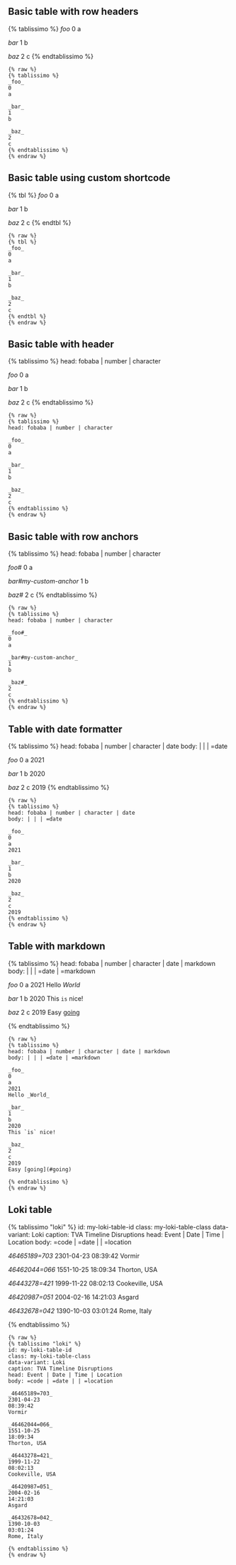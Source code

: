 <!-- basic styles, for demo purposes -->
<style>
table {
    border-collapse: collapse;
}

td, th {
    border: 1px solid #ddd;
}
</style>

## Basic table with row headers

{% tablissimo %}
_foo_
0
a

_bar_
1
b

_baz_
2
c
{% endtablissimo %}

```
{% raw %}
{% tablissimo %}
_foo_
0
a

_bar_
1
b

_baz_
2
c
{% endtablissimo %}
{% endraw %}
```

## Basic table using custom shortcode

{% tbl %}
_foo_
0
a

_bar_
1
b

_baz_
2
c
{% endtbl %}

```
{% raw %}
{% tbl %}
_foo_
0
a

_bar_
1
b

_baz_
2
c
{% endtbl %}
{% endraw %}
```

## Basic table with header

{% tablissimo %}
head: fobaba | number | character

_foo_
0
a

_bar_
1
b

_baz_
2
c
{% endtablissimo %}

```
{% raw %}
{% tablissimo %}
head: fobaba | number | character

_foo_
0
a

_bar_
1
b

_baz_
2
c
{% endtablissimo %}
{% endraw %}
```

## Basic table with row anchors

{% tablissimo %}
head: fobaba | number | character

_foo#_
0
a

_bar#my-custom-anchor_
1
b

_baz#_
2
c
{% endtablissimo %}

```
{% raw %}
{% tablissimo %}
head: fobaba | number | character

_foo#_
0
a

_bar#my-custom-anchor_
1
b

_baz#_
2
c
{% endtablissimo %}
{% endraw %}
```

## Table with date formatter

{% tablissimo %}
head: fobaba | number | character | date
body: | | | =date

_foo_
0
a
2021

_bar_
1
b
2020

_baz_
2
c
2019
{% endtablissimo %}

```
{% raw %}
{% tablissimo %}
head: fobaba | number | character | date
body: | | | =date

_foo_
0
a
2021

_bar_
1
b
2020

_baz_
2
c
2019
{% endtablissimo %}
{% endraw %}
```

## Table with markdown

{% tablissimo %}
head: fobaba | number | character | date | markdown
body: | | | =date | =markdown

_foo_
0
a
2021
Hello _World_

_bar_
1
b
2020
This `is` nice!

_baz_
2
c
2019
Easy [going](#going)

{% endtablissimo %}

```
{% raw %}
{% tablissimo %}
head: fobaba | number | character | date | markdown
body: | | | =date | =markdown

_foo_
0
a
2021
Hello _World_

_bar_
1
b
2020
This `is` nice!

_baz_
2
c
2019
Easy [going](#going)

{% endtablissimo %}
{% endraw %}
```

## Loki table

{% tablissimo "loki" %}
id: my-loki-table-id
class: my-loki-table-class
data-variant: Loki
caption: TVA Timeline Disruptions
head: Event | Date | Time | Location
body: =code | =date | | =location

_46465189=703_
2301-04-23
08:39:42
Vormir

_46462044=066_
1551-10-25
18:09:34
Thorton, USA

_46443278=421_
1999-11-22
08:02:13
Cookeville, USA

_46420987=051_
2004-02-16
14:21:03
Asgard

_46432678=042_
1390-10-03
03:01:24
Rome, Italy

{% endtablissimo %}

```
{% raw %}
{% tablissimo "loki" %}
id: my-loki-table-id
class: my-loki-table-class
data-variant: Loki
caption: TVA Timeline Disruptions
head: Event | Date | Time | Location
body: =code | =date | | =location

_46465189=703_
2301-04-23
08:39:42
Vormir

_46462044=066_
1551-10-25
18:09:34
Thorton, USA

_46443278=421_
1999-11-22
08:02:13
Cookeville, USA

_46420987=051_
2004-02-16
14:21:03
Asgard

_46432678=042_
1390-10-03
03:01:24
Rome, Italy

{% endtablissimo %}
{% endraw %}
```
